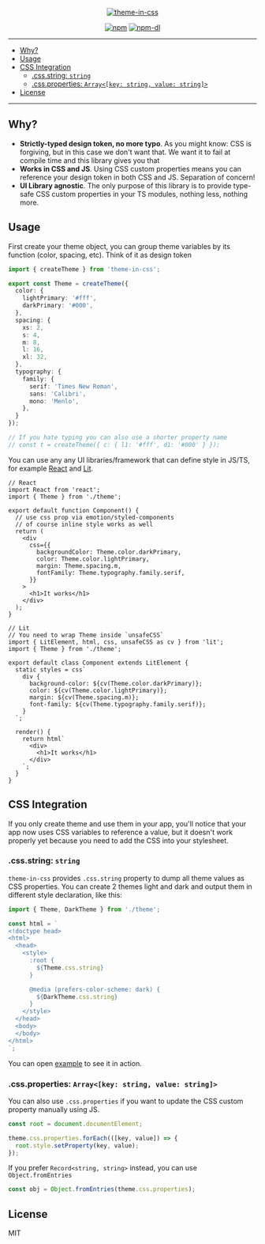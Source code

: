 <!-- markdownlint-disable MD026 MD033 MD041 -->

<div align="center">

[![theme-in-css](https://user-images.githubusercontent.com/1614415/80961549-5ba25e80-8e35-11ea-8ee3-0a709439f15a.png)](.)

[![npm](https://badgen.net/npm/v/theme-in-css)](https://www.npmjs.com/package/theme-in-css)
[![npm-dl](https://badgen.net/npm/dt/theme-in-css)](https://www.npmjs.com/package/theme-in-css)

</div>

---

- [Why?](#why)
- [Usage](#usage)
- [CSS Integration](#css-integration)
  - [.css.string: `string`](#cssstring-string)
  - [.css.properties: `Array<[key: string, value: string]>`](#cssproperties-arraykey-string-value-string)
- [License](#license)

---

## Why?

- **Strictly-typed design token, no more typo**. As you might know: CSS is forgiving, but in this case we don't want that. We want it to fail at compile time and this library gives you that
- **Works in CSS and JS**. Using CSS custom properties means you can reference your design token in both CSS and JS. Separation of concern!
- **UI Library agnostic**. The only purpose of this library is to provide type-safe CSS custom properties in your TS modules, nothing less, nothing more.

## Usage

First create your theme object, you can group theme variables by its function (color, spacing, etc). Think of it as design token

```ts
import { createTheme } from 'theme-in-css';

export const Theme = createTheme({
  color: {
    lightPrimary: '#fff',
    darkPrimary: '#000',
  },
  spacing: {
    xs: 2,
    s: 4,
    m: 8,
    l: 16,
    xl: 32,
  },
  typography: {
    family: {
      serif: 'Times New Roman',
      sans: 'Calibri',
      mono: 'Menlo',
    },
  }
});

// If you hate typing you can also use a shorter property name
// const t = createTheme({ c: { l1: '#fff', d1: '#000' } });
```

You can use any any UI libraries/framework that can define style in JS/TS, for example [React](https://reactjs.org) and [Lit](https://lit.dev/).

```tsx
// React
import React from 'react';
import { Theme } from './theme';

export default function Component() {
  // use css prop via emotion/styled-components
  // of course inline style works as well
  return (
    <div
      css={{
        backgroundColor: Theme.color.darkPrimary,
        color: Theme.color.lightPrimary,
        margin: Theme.spacing.m,
        fontFamily: Theme.typography.family.serif,
      }}
    >
      <h1>It works</h1>
    </div>
  );
}

// Lit
// You need to wrap Theme inside `unsafeCSS`
import { LitElement, html, css, unsafeCSS as cv } from 'lit';
import { Theme } from './theme';

export default class Component extends LitElement {
  static styles = css`
    div {
      background-color: ${cv(Theme.color.darkPrimary)};
      color: ${cv(Theme.color.lightPrimary)};
      margin: ${cv(Theme.spacing.m)};
      font-family: ${cv(Theme.typography.family.serif)};
    }
  `;

  render() {
    return html`
      <div>
        <h1>It works</h1>
      </div>
    `;
  }
}
```

## CSS Integration

If you only create theme and use them in your app, you'll notice that your app now uses CSS variables to reference a value, but it doesn't work properly yet because you need to add the CSS into your stylesheet.

### .css.string: `string`

`theme-in-css` provides `.css.string` property to dump all theme values as CSS properties. You can create 2 themes light and dark and output them in different style declaration, like this:

```ts
import { Theme, DarkTheme } from './theme';

const html = `
<!doctype head>
<html>
  <head>
    <style>
      :root {
        ${Theme.css.string}
      }

      @media (prefers-color-scheme: dark) {
        ${DarkTheme.css.string}
      }
    </style>
  </head>
  <body>
  </body>
</html>
`;
```

You can open [example](example) to see it in action.

### .css.properties: `Array<[key: string, value: string]>`

You can also use `.css.properties` if you want to update the CSS custom property manually using JS.

```js
const root = document.documentElement;

theme.css.properties.forEach(([key, value]) => {
  root.style.setProperty(key, value);
});
```

If you prefer `Record<string, string>` instead, you can use `Object.fromEntries`

```js
const obj = Object.fromEntries(theme.css.properties);
```

## License

MIT
